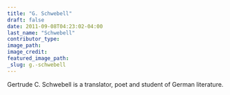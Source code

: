 ```yaml
---
title: "G. Schwebell"
draft: false
date: 2011-09-08T04:23:02-04:00
last_name: "Schwebell"
contributor_type:
image_path:
image_credit:
featured_image_path:
_slug: g.-schwebell
---
```


Gertrude C. Schwebell is a translator, poet and student of German literature.


